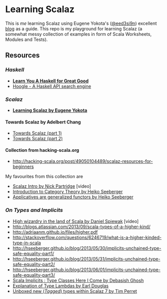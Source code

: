 # Learning Scalaz

This is _me_ learning Scalaz using Eugene Yokota's ([@eed3si9n](https://github.com/eed3si9n)) excellent [blog](http://eed3si9n.com/learning-scalaz/) as a guide. This repo is my playground for learning Scalaz (a somewhat messy collection of examples in form of Scala Worksheets, Modules and Tests). 

## Resources

### _Haskell_

* __[Learn You A Haskell for Great Good](http://learnyouahaskell.com/chapters)__
* [Hoogle - A Haskell API search engine](http://www.haskell.org/hoogle/)

### _Scalaz_

* __[Learning Scalaz by Eugene Yokota](http://eed3si9n.com/learning-scalaz/)__

#### Towards Scalaz by Adelbert Chang

* [Towards Scalaz (part 1)](http://typelevel.org/blog/2013/10/13/towards-scalaz-1.html)
* [Towards Scalaz (part 2)](http://typelevel.org/blog/2013/12/15/towards-scalaz-2.html)

#### Collection from hacking-scala.org

* <http://hacking-scala.org/post/49050104489/scalaz-resources-for-beginners>

My favourites from this collection are

* [Scalaz Intro by Nick Partridge](http://vimeo.com/10482466) [video]
* [Introduction to Category Theory by Heiko Seeberger](http://hseeberger.wordpress.com/2010/11/25/introduction-to-category-theory-in-scala/)
* [Applicatives are generalized functors by Heiko Seeberger](http://hseeberger.wordpress.com/2011/01/31/applicatives-are-generalized-functors/)


### _On Types and Implicits_

* [High wizardry in the land of Scala by Daniel Spiewak](http://vimeo.com/28793245) [video]
* <http://blogs.atlassian.com/2013/09/scala-types-of-a-higher-kind/>
* <http://adriaanm.github.io/files/higher.pdf>
* <http://stackoverflow.com/questions/6246719/what-is-a-higher-kinded-type-in-scala>
* <http://hseeberger.github.io/blog/2013/05/30/implicits-unchained-type-safe-equality-part1/>
* <http://hseeberger.github.io/blog/2013/05/31/implicits-unchained-type-safe-equality-part2/>
* <http://hseeberger.github.io/blog/2013/06/01/implicits-unchained-type-safe-equality-part3/>
* [Scala Implicits : Type Classes Here I Come by Debasish Ghosh](http://debasishg.blogspot.co.at/2010/06/scala-implicits-type-classes-here-i.html)
* [Explanation of Type Lambdas by Earl Douglas](https://github.com/earldouglas/scala-scratchpad/tree/master/type-lambdas)
* [Unboxed new (_Tagged_) types within Scalaz 7 by Tim Perret](http://timperrett.com/2012/06/15/unboxed-new-types-within-scalaz7/)
